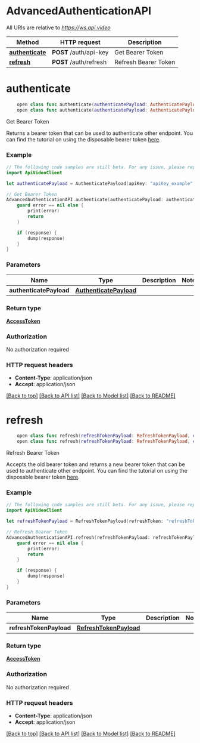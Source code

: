 # AdvancedAuthenticationAPI

All URIs are relative to *https://ws.api.video*

Method | HTTP request | Description
------------- | ------------- | -------------
[**authenticate**](AdvancedAuthenticationAPI.md#postauthapikey) | **POST** /auth/api-key | Get Bearer Token
[**refresh**](AdvancedAuthenticationAPI.md#postauthrefresh) | **POST** /auth/refresh | Refresh Bearer Token


# **authenticate**
```swift
    open class func authenticate(authenticatePayload: AuthenticatePayload, completion: @escaping (_ data: AccessToken?, _ error: Error?) -> Void)
    open class func authenticate(authenticatePayload: AuthenticatePayload, completion: @escaping (_ result: Swift.Result<Response<AccessToken>, ErrorResponse>) -> Void)
```

Get Bearer Token

Returns a bearer token that can be used to authenticate other endpoint.  You can find the tutorial on using the disposable bearer token [here](https://docs.api.video/reference/disposable-bearer-token-authentication).


### Example
```swift
// The following code samples are still beta. For any issue, please report via http://github.com/OpenAPITools/openapi-generator/issues/new
import ApiVideoClient

let authenticatePayload = AuthenticatePayload(apiKey: "apiKey_example") // AuthenticatePayload | 

// Get Bearer Token
AdvancedAuthenticationAPI.authenticate(authenticatePayload: authenticatePayload) { (response, error) in
    guard error == nil else {
        print(error)
        return
    }

    if (response) {
        dump(response)
    }
}
```

### Parameters

Name | Type | Description  | Notes
------------- | ------------- | ------------- | -------------
 **authenticatePayload** | [**AuthenticatePayload**](AuthenticatePayload.md) |  | 

### Return type

[**AccessToken**](AccessToken.md)

### Authorization

No authorization required

### HTTP request headers

 - **Content-Type**: application/json
 - **Accept**: application/json

[[Back to top]](#) [[Back to API list]](../README.md#documentation-for-api-endpoints) [[Back to Model list]](../README.md#documentation-for-models) [[Back to README]](../README.md)

# **refresh**
```swift
    open class func refresh(refreshTokenPayload: RefreshTokenPayload, completion: @escaping (_ data: AccessToken?, _ error: Error?) -> Void)
    open class func refresh(refreshTokenPayload: RefreshTokenPayload, completion: @escaping (_ result: Swift.Result<Response<AccessToken>, ErrorResponse>) -> Void)
```

Refresh Bearer Token

Accepts the old bearer token and returns a new bearer token that can be used to authenticate other endpoint.  You can find the tutorial on using the disposable bearer token [here](https://docs.api.video/reference/disposable-bearer-token-authentication).


### Example
```swift
// The following code samples are still beta. For any issue, please report via http://github.com/OpenAPITools/openapi-generator/issues/new
import ApiVideoClient

let refreshTokenPayload = RefreshTokenPayload(refreshToken: "refreshToken_example") // RefreshTokenPayload | 

// Refresh Bearer Token
AdvancedAuthenticationAPI.refresh(refreshTokenPayload: refreshTokenPayload) { (response, error) in
    guard error == nil else {
        print(error)
        return
    }

    if (response) {
        dump(response)
    }
}
```

### Parameters

Name | Type | Description  | Notes
------------- | ------------- | ------------- | -------------
 **refreshTokenPayload** | [**RefreshTokenPayload**](RefreshTokenPayload.md) |  | 

### Return type

[**AccessToken**](AccessToken.md)

### Authorization

No authorization required

### HTTP request headers

 - **Content-Type**: application/json
 - **Accept**: application/json

[[Back to top]](#) [[Back to API list]](../README.md#documentation-for-api-endpoints) [[Back to Model list]](../README.md#documentation-for-models) [[Back to README]](../README.md)

